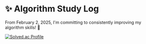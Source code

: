 # ✨ Algorithm Study Log
From February 2, 2025, I'm committing to consistently improving my algorithm skills! 🚀

[![Solved.ac Profile](http://mazassumnida.wtf/api/v2/generate_badge?boj=lyn010913)](https://solved.ac/lyn010913/)
